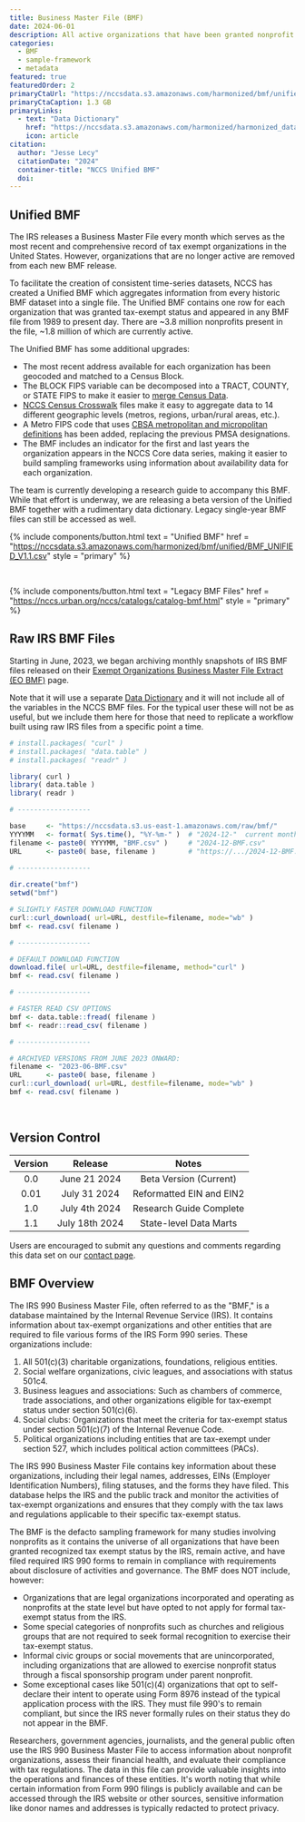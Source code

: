 ```yaml
---
title: Business Master File (BMF)
date: 2024-06-01
description: All active organizations that have been granted nonprofit status by the IRS.
categories:
  - BMF
  - sample-framework
  - metadata
featured: true
featuredOrder: 2
primaryCtaUrl: "https://nccsdata.s3.amazonaws.com/harmonized/bmf/unified/BMF_UNIFIED_V1.1.csv"
primaryCtaCaption: 1.3 GB
primaryLinks:
  - text: "Data Dictionary"
    href: "https://nccsdata.s3.amazonaws.com/harmonized/harmonized_data_dictionary.xlsx"
    icon: article
citation: 
  author: "Jesse Lecy"
  citationDate: "2024"
  container-title: "NCCS Unified BMF"
  doi:
---
```


## Unified BMF

The IRS releases a Business Master File every month which serves as the most recent and comprehensive record of tax exempt organizations in the United States. However, organizations that are no longer active are removed from each new BMF release.

To facilitate the creation of consistent time-series datasets, NCCS has created a Unified BMF which aggregates information from every historic BMF dataset into a single file. The Unified BMF contains one row for each organization that was granted tax-exempt status and appeared in any BMF file from 1989 to present day. There are ~3.8 million nonprofits present in the file, ~1.8 million of which are currently active. 

The Unified BMF has some additional upgrades:

* The most recent address available for each organization has been geocoded and matched to a Census Block.
* The BLOCK FIPS variable can be decomposed into a TRACT, COUNTY, or STATE FIPS to make it easier to [merge Census Data](https://urbaninstitute.github.io/nccs/catalogs/catalog-census_crosswalk.html).
* [NCCS Census Crosswalk](https://nccs.urban.org/nccs/datasets/census/) files make it easy to aggregate data to 14 different geographic levels (metros, regions, urban/rural areas, etc.).
* A Metro FIPS code that uses [CBSA metropolitan and micropolitan definitions](https://carolinatracker.unc.edu/stories/2020/10/28/cbsa_geography/) has been added, replacing the previous PMSA designations.
* The BMF includes an indicator for the first and last years the organization appears in the NCCS Core data series, making it easier to build sampling frameworks using information about availability data for each organization. 

The team is currently developing a research guide to accompany this BMF. While that effort is underway, we are releasing a beta version of the Unified BMF together with a rudimentary data dictionary. Legacy single-year BMF files can still be accessed as well. 

{% include components/button.html
  text = "Unified BMF"
  href = "https://nccsdata.s3.amazonaws.com/harmonized/bmf/unified/BMF_UNIFIED_V1.1.csv"
  style = "primary"
%}

<br>

{% include components/button.html
  text = "Legacy BMF Files"
  href = "https://nccs.urban.org/nccs/catalogs/catalog-bmf.html"
  style = "primary"
%}

## Raw IRS BMF Files 

Starting in June, 2023, we began archiving monthly snapshots of IRS BMF files released on their [Exempt Organizations Business Master File Extract (EO BMF)](https://www.irs.gov/charities-non-profits/exempt-organizations-business-master-file-extract-eo-bmf) page. 

Note that it will use a separate [Data Dictionary](https://www.irs.gov/pub/irs-soi/eo-info.pdf) and it will not include all of the variables in the NCCS BMF files. For the typical user these will not be as useful, but we include them here for those that need to replicate a workflow built using raw IRS files from a specific point a time. 


```r
# install.packages( "curl" )
# install.packages( "data.table" )
# install.packages( "readr" )

library( curl )
library( data.table )
library( readr )

# ------------------

base     <- "https://nccsdata.s3.us-east-1.amazonaws.com/raw/bmf/"
YYYYMM   <- format( Sys.time(), "%Y-%m-" )  # "2024-12-"  current month
filename <- paste0( YYYYMM, "BMF.csv" )     # "2024-12-BMF.csv"
URL      <- paste0( base, filename )        # "https://.../2024-12-BMF.csv"
 
# ------------------ 

dir.create("bmf")
setwd("bmf")

# SLIGHTLY FASTER DOWNLOAD FUNCTION
curl::curl_download( url=URL, destfile=filename, mode="wb" )
bmf <- read.csv( filename )

# ------------------

# DEFAULT DOWNLOAD FUNCTION 
download.file( url=URL, destfile=filename, method="curl" )
bmf <- read.csv( filename )

# ------------------

# FASTER READ CSV OPTIONS 
bmf <- data.table::fread( filename )
bmf <- readr::read_csv( filename )

# ------------------ 

# ARCHIVED VERSIONS FROM JUNE 2023 ONWARD:
filename <- "2023-06-BMF.csv"
URL      <- paste0( base, filename ) 
curl::curl_download( url=URL, destfile=filename, mode="wb" )
bmf <- read.csv( filename )
```

<br>


## Version Control

| Version | Release | Notes |
| :---: | :---: | :---: |
| 0.0 | June 21 2024 | Beta Version (Current) |
| 0.01 | July 31 2024 | Reformatted EIN and EIN2 |
| 1.0 | July 4th 2024 | Research Guide Complete |
| 1.1 | July 18th 2024 | State-level Data Marts |

Users are encouraged to submit any questions and comments regarding this data set on our [contact page](https://nccs.urban.org/nccs/contact/).


## BMF Overview

The IRS 990 Business Master File, often referred to as the "BMF," is a database maintained by the Internal Revenue Service (IRS). It contains information about tax-exempt organizations and other entities that are required to file various forms of the IRS Form 990 series. These organizations include:

1. All 501(c)(3) charitable organizations, foundations, religious entities.
2. Social welfare organizations, civic leagues, and associations with status 501c4. 
3. Business leagues and associations: Such as chambers of commerce, trade associations, and other organizations eligible for tax-exempt status under section 501(c)(6).
4. Social clubs: Organizations that meet the criteria for tax-exempt status under section 501(c)(7) of the Internal Revenue Code.
5. Political organizations including entities that are tax-exempt under section 527, which includes political action committees (PACs).

The IRS 990 Business Master File contains key information about these organizations, including their legal names, addresses, EINs (Employer Identification Numbers), filing statuses, and the forms they have filed. This database helps the IRS and the public track and monitor the activities of tax-exempt organizations and ensures that they comply with the tax laws and regulations applicable to their specific tax-exempt status.

The BMF is the defacto sampling framework for many studies involving nonprofits as it contains the universe of all organizations that have been granted recognized tax exempt status by the IRS, remain active, and have filed required IRS 990 forms to remain in compliance with requirements about disclosure of activities and governance. The BMF does NOT include, however: 

* Organizations that are legal organizations incorporated and operating as nonprofits at the state level but have opted to not apply for formal tax-exempt status from the IRS.
* Some special categories of nonprofits such as churches and religious groups that are not required to seek formal recognition to exercise their tax-exempt status.
* Informal civic groups or social movements that are unincorporated, including organizations that are allowed to exercise nonprofit status through a fiscal sponsorship program under parent nonprofit.
* Some exceptional cases like 501(c)(4) organizations that opt to self-declare their intent to operate using Form 8976 instead of the typical application process with the IRS. They must file 990's to remain compliant, but since the IRS never formally rules on their status they do not appear in the BMF. 

Researchers, government agencies, journalists, and the general public often use the IRS 990 Business Master File to access information about nonprofit organizations, assess their financial health, and evaluate their compliance with tax regulations. The data in this file can provide valuable insights into the operations and finances of these entities. It's worth noting that while certain information from Form 990 filings is publicly available and can be accessed through the IRS website or other sources, sensitive information like donor names and addresses is typically redacted to protect privacy.

